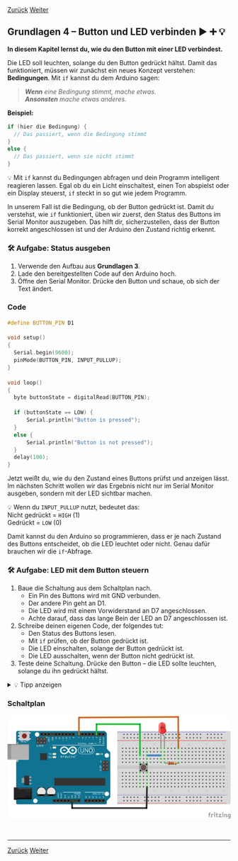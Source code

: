 <link rel="stylesheet" href="assets/css/custom.css?v=2">

<div class="nav-container">
  <a href="Grundlagen3" class="button">Zurück</a>
  <a href="Grundlagen5" class="button">Weiter</a>
</div>

## Grundlagen 4 – Button und LED verbinden ▶️ ➕ 💡

**In diesem Kapitel lernst du, wie du den Button mit einer LED verbindest.**

Die LED soll leuchten, solange du den Button gedrückt hältst. Damit das funktioniert, müssen wir zunächst ein neues Konzept verstehen: **Bedingungen**. Mit `if` kannst du dem Arduino sagen:

> *__Wenn__ eine Bedingung stimmt, mache etwas.*  
> *__Ansonsten__ mache etwas anderes.*

**Beispiel:**

```cpp
if (hier die Bedingung) {
  // Das passiert, wenn die Bedingung stimmt
}
else {
  // Das passiert, wenn sie nicht stimmt
}
```

<div class="merkbox">
💡 Mit <code>if</code> kannst du Bedingungen abfragen und dein Programm intelligent reagieren lassen. Egal ob du ein Licht einschaltest, einen Ton abspielst oder ein Display steuerst, <code>if</code> steckt in so gut wie jedem Programm.
</div>

In unserem Fall ist die Bedingung, ob der Button gedrückt ist. Damit du verstehst, wie `if` funktioniert, üben wir zuerst, den Status des Buttons im Serial Monitor auszugeben. Das hilft dir, sicherzustellen, dass der Button korrekt angeschlossen ist und der Arduino den Zustand richtig erkennt.

<div class="aufgabe">
<h3>🛠️ Aufgabe: Status ausgeben</h3>
<ol>
  <li>Verwende den Aufbau aus <strong>Grundlagen 3</strong>.</li>
  <li>Lade den bereitgestellten Code auf den Arduino hoch.
  </li>
  <li>Öffne den Serial Monitor. Drücke den Button und schaue, ob sich der Text ändert.</li>
</ol>
</div>

### Code
  
```cpp
#define BUTTON_PIN D1

void setup()
{
  Serial.begin(9600);
  pinMode(BUTTON_PIN, INPUT_PULLUP);
}

void loop()
{
  byte buttonState = digitalRead(BUTTON_PIN);
  
  if (buttonState == LOW) {
      Serial.println("Button is pressed");
  }
  else {
      Serial.println("Button is not pressed");
  }
  delay(100);
}
```

Jetzt weißt du, wie du den Zustand eines Buttons prüfst und anzeigen lässt. Im nächsten Schritt wollen wir das Ergebnis nicht nur im Serial Monitor ausgeben, sondern mit der LED sichtbar machen.

<div class="merkbox">
💡 Wenn du <code>INPUT_PULLUP</code> nutzt, bedeutet das:<br>
Nicht gedrückt = <code>HIGH</code> (1)<br>
Gedrückt = <code>LOW</code> (0)
</div>

Damit kannst du den Arduino so programmieren, dass er je nach Zustand des Buttons entscheidet, ob die LED leuchtet oder nicht. Genau dafür brauchen wir die `if`-Abfrage.

<div class="aufgabe">
<h3>🛠️ Aufgabe: LED mit dem Button steuern</h3>
<ol>
  <li>Baue die Schaltung aus dem Schaltplan nach.
    <ul>
      <li>Ein Pin des Buttons wird mit GND verbunden.</li>
      <li>Der andere Pin geht an D1.</li>
      <li>Die LED wird mit einem Vorwiderstand an D7 angeschlossen.</li>
      <li>Achte darauf, dass das lange Bein der LED an D7 angeschlossen ist.</li>
    </ul>
  </li>
  <li>Schreibe deinen eigenen Code, der folgendes tut:
    <ul>
      <li>Den Status des Buttons lesen.</li>
      <li>Mit <code>if</code> prüfen, ob der Button gedrückt ist.</li>
      <li>Die LED einschalten, solange der Button gedrückt ist.</li>
      <li>Die LED ausschalten, wenn der Button nicht gedrückt ist.</li>
    </ul>
  </li>
  <li>Teste deine Schaltung. Drücke den Button – die LED sollte leuchten, solange du ihn gedrückt hältst.</li>
</ol>
</div>

<details>
<summary>💡 Tipp anzeigen</summary>
<p><em>Falls du nicht weiterweißt, schaue dir den Code aus <strong>Grundlagen 3</strong> (Button lesen) und den Code aus <strong>Grundlagen 2</strong> (LED blinken) an und kombiniere beide Ideen.</em></p>
</details>

### Schaltplan

<div class="schaltplan-box">
  <img src="img/Schaltung_g4_UNO.png" alt="Schaltplan Button und LED">
</div>

<!-- 
<div class="aufgabe">
<h3>✨ Bonusaufgabe für ganz Schnelle</h3>
<p>Kannst du den Button so programmieren, dass die LED bei jedem Drücken umschaltet?</p>
<ul>
  <li>Beim ersten Druck geht die LED an.</li>
  <li>Beim zweiten Druck geht sie aus.</li>
  <li>Beim dritten Druck wieder an.</li>
  <li>Und so weiter.</li>
</ul>
</div>

<details>
<summary>💡 Tipp anzeigen</summary>
<p><em>Du brauchst folgende Komponenten:</em></p>
<ul>
  <li>Eine Variable, die speichert, ob die LED gerade an oder aus ist.</li>
  <li>Eine Abfrage, ob der Button <strong>neu gedrückt wurde</strong> (also vom Zustand HIGH auf LOW gewechselt ist).</li>
  <li>Ein Umschalten mit <code>digitalWrite</code> und <code>!</code> (Ausrufezeichen).</li>
</ul>
</details> -->

<p class="spacing-1">&nbsp;</p>

---

<div class="nav-container">
  <a href="Grundlagen3" class="button">Zurück</a>
  <a href="Grundlagen5" class="button">Weiter</a>
</div>
